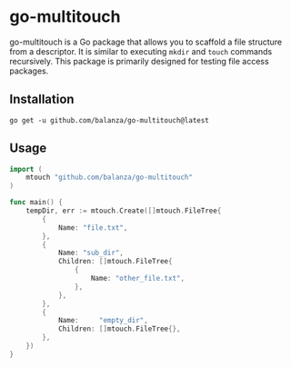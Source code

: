 # go-multitouch

go-multitouch is a Go package that allows you to scaffold a file structure from a descriptor. It is similar to executing `mkdir` and `touch` commands recursively. This package is primarily designed for testing file access packages.

## Installation

```
go get -u github.com/balanza/go-multitouch@latest
```

## Usage

```go
import (
    mtouch "github.com/balanza/go-multitouch"
)

func main() {
    tempDir, err := mtouch.Create([]mtouch.FileTree{
		{
			Name: "file.txt",
		},
		{
			Name: "sub_dir",
			Children: []mtouch.FileTree{
				{
					Name: "other_file.txt",
				},
			},
		},
		{
			Name:     "empty_dir",
			Children: []mtouch.FileTree{},
		},
	})
}
```
